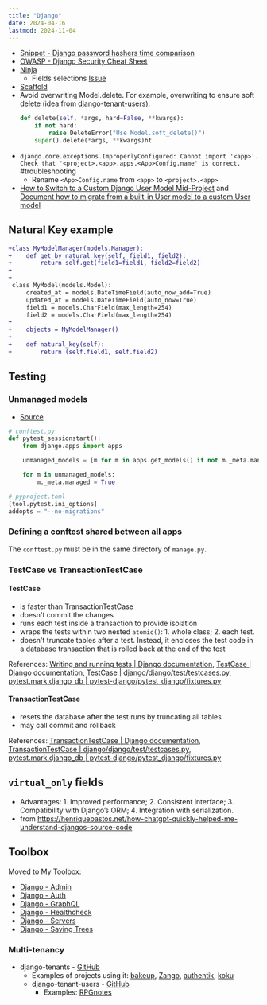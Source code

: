 ```yaml
---
title: "Django"
date: 2024-04-16
lastmod: 2024-11-04
---
```


- [Snippet - Django password hashers time comparison](https://gist.github.com/lucasrcezimbra/69286c9f1cbdb355e242990d2bc85e02)
- [OWASP - Django Security Cheat Sheet](https://cheatsheetseries.owasp.org/cheatsheets/Django_Security_Cheat_Sheet.html)
- [Ninja](https://github.com/vitalik/django-ninja)
	- Fields selections [Issue](https://github.com/vitalik/django-ninja/issues/333)
- [Scaffold](https://github.com/Abdenasser/dr_scaffold)
- Avoid overwriting Model.delete. For example, overwriting to ensure soft
  delete (idea from
  [django-tenant-users](https://github.com/Corvia/django-tenant-users/blob/933c87dbad920d2c75666429ef37a552b15e9ac6/tenant_users/tenants/models.py#L404C1-L411C1)):
	```python
	def delete(self, *args, hard=False, **kwargs):
		if not hard:
			raise DeleteError("Use Model.soft_delete()")
		super().delete(*args, **kwargs)ht
	```
- `django.core.exceptions.ImproperlyConfigured: Cannot import '<app>'. Check that '<project>.<app>.apps.<App>Config.name' is correct.` #troubleshooting
	- Rename `<App>Config.name` from `<app>` to `<project>.<app>`
- [How to Switch to a Custom Django User Model Mid-Project](https://www.caktusgroup.com/blog/2019/04/26/how-switch-custom-django-user-model-mid-project/)
  and [Document how to migrate from a built-in User model to a custom User model](https://code.djangoproject.com/ticket/25313#comment:24)



## Natural Key example
```diff
+class MyModelManager(models.Manager):
+    def get_by_natural_key(self, field1, field2):
+        return self.get(field1=field1, field2=field2)
+
+
 class MyModel(models.Model):
     created_at = models.DateTimeField(auto_now_add=True)
     updated_at = models.DateTimeField(auto_now=True)
     field1 = models.CharField(max_length=254)
     field2 = models.CharField(max_length=254)
+
+    objects = MyModelManager()
+
+    def natural_key(self):
+        return (self.field1, self.field2)
```



## Testing
### Unmanaged models
- [Source](https://stackoverflow.com/a/72593718)

```python
# conftest.py
def pytest_sessionstart():
    from django.apps import apps

    unmanaged_models = [m for m in apps.get_models() if not m._meta.managed]

    for m in unmanaged_models:
        m._meta.managed = True

# pyproject.toml
[tool.pytest.ini_options]
addopts = "--no-migrations"
```


### Defining a conftest shared between all apps
The `conftest.py` must be in the same directory of `manage.py`.


### TestCase vs TransactionTestCase
#### TestCase
- is faster than TransactionTestCase
- doesn't commit the changes
- runs each test inside a transaction to provide isolation
- wraps the tests within two nested `atomic()`: 1. whole class; 2. each test.
- doesn't truncate tables after a test. Instead, it encloses the test code in
  a database transaction that is rolled back at the end of the test

References:
[Writing and running tests | Django documentation](https://docs.djangoproject.com/en/5.1/topics/testing/overview/#module-django.test),
[TestCase | Django documentation](https://docs.djangoproject.com/en/5.1/topics/testing/tools/#testcase),
[TestCase | django/django/test/testcases.py](https://github.com/django/django/blob/a060a22ee2dde7aa29a5a29120087c4864887325/django/test/testcases.py#L1362),
[pytest.mark.django_db | pytest-django/pytest_django/fixtures.py](https://github.com/pytest-dev/pytest-django/blob/263ca6d5affdb2af0693042e75a9af81b4497dac/pytest_django/fixtures.py#L173-L214)

#### TransactionTestCase
- resets the database after the test runs by truncating all tables
- may call commit and rollback

References:
[TransactionTestCase | Django documentation](https://docs.djangoproject.com/en/5.1/topics/testing/tools/#django.test.TransactionTestCase),
[TransactionTestCase | django/django/test/testcases.py](https://github.com/django/django/blob/a060a22ee2dde7aa29a5a29120087c4864887325/django/test/testcases.py#L1090),
[pytest.mark.django_db | pytest-django/pytest_django/fixtures.py](https://github.com/pytest-dev/pytest-django/blob/263ca6d5affdb2af0693042e75a9af81b4497dac/pytest_django/fixtures.py#L173-L214)



## `virtual_only` fields
- Advantages: 1. Improved performance; 2. Consistent interface; 3.
  Compatibility with Django’s ORM; 4. Integration with serialization.
- from https://henriquebastos.net/how-chatgpt-quickly-helped-me-understand-djangos-source-code



## Toolbox
Moved to My Toolbox:
- [Django - Admin](https://toolbox.cezimbra.me/lists/django-admin/)
- [Django - Auth](https://toolbox.cezimbra.me/lists/django-auth/)
- [Django - GraphQL](https://toolbox.cezimbra.me/lists/django-graphql/)
- [Django - Healthcheck](https://toolbox.cezimbra.me/lists/django-healthcheck/)
- [Django - Servers](https://toolbox.cezimbra.me/lists/django-servers/)
- [Django - Saving Trees](https://toolbox.cezimbra.me/lists/django-saving-trees/)


### Multi-tenancy
- django-tenants - [GitHub](https://github.com/django-tenants/django-tenants/)
	- Examples of projects using it:
      [bakeup](https://github.com/bruecksen/bakeup),
      [Zango](https://github.com/Healthlane-Technologies/Zango),
      [authentik](https://github.com/goauthentik/authentik/),
      [koku](https://github.com/project-koku/koku)
	- django-tenant-users - [GitHub](https://github.com/Corvia/django-tenant-users)
		- Examples: [RPGnotes](https://github.com/Findus23/RPGnotes)
